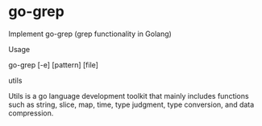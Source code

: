 # go-grep
Implement go-grep (grep functionality in Golang)

Usage

go-grep [-e] [pattern] [file]


utils

Utils is a go language development toolkit that mainly includes functions such as string, slice, map, time, type judgment, type conversion, and data compression.
